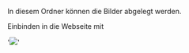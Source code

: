 In diesem Ordner können die Bilder abgelegt werden.
  
Einbinden in die Webseite mit 

'<img src="lets_git_kochbuch/images/{Dateiname}"/>'
